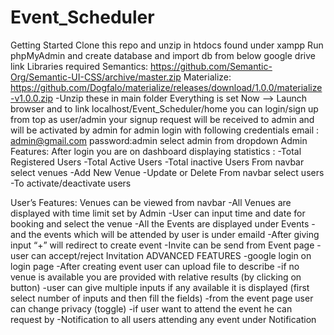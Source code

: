 # Event_Scheduler
Getting Started
Clone this repo and unzip in htdocs found under xampp
Run phpMyAdmin and create database and import db from below google drive link 
Libraries required
Semantics: 
https://github.com/Semantic-Org/Semantic-UI-CSS/archive/master.zip
Materialize: 
https://github.com/Dogfalo/materialize/releases/download/1.0.0/materialize-v1.0.0.zip
-Unzip these in main folder
Everything is set Now -->
Launch browser and to link localhost/Event_Scheduler/home
you can login/sign up from top as user/admin
your signup request will be received to admin and will be activated by admin
for admin login with following credentials
	email : admin@gmail.com
	password:admin
	select admin from dropdown
Admin Features:
After login you are on dashboard  displaying statistics :
	-Total Registered Users
	-Total Active Users
	-Total inactive Users
From navbar select venues
	-Add New Venue
	-Update or Delete
From navbar select users
	-To activate/deactivate users

			
User’s Features:
Venues can be viewed from navbar
	-All Venues are displayed with time limit set by Admin
	-User can input time and date for booking and select the venue
	-All the Events are displayed under Events
-and the events which will be attended by user is under emaild
	-After giving input “+”   will redirect to create event
	-Invite can be send from Event page
	-user can accept/reject Invitation
ADVANCED FEATURES
	-google login on login page
	-After creating event user can upload file to describe 
	-if no venue is available you are provided with relative results (by clicking on button)
	-user can give multiple inputs if any available it is displayed (first select number of inputs and then fill the fields)
	-from the event page user can change privacy (toggle)
	-if user want to attend the event he can request by 
	-Notification to all users attending any event under Notification
